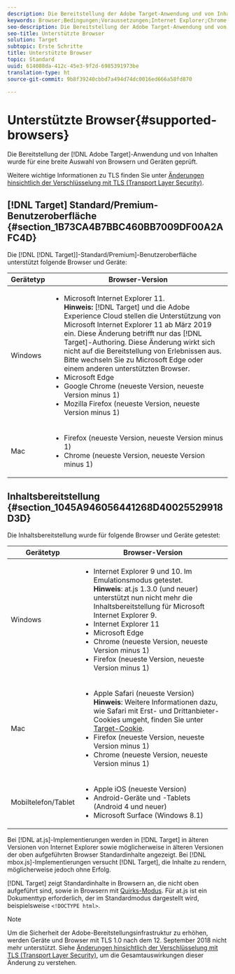 ```yaml
---
description: Die Bereitstellung der Adobe Target-Anwendung und von Inhalten wurde für eine breite Auswahl von Browsern und Geräten geprüft.
keywords: Browser;Bedingungen;Voraussetzungen;Internet Explorer;Chrome;Firefox;Safari;Android;Surface
seo-description: Die Bereitstellung der Adobe Target-Anwendung und von Inhalten wurde für eine breite Auswahl von Browsern und Geräten geprüft.
seo-title: Unterstützte Browser
solution: Target
subtopic: Erste Schritte
title: Unterstützte Browser
topic: Standard
uuid: 614088da-412c-45e3-9f2d-6985391973be
translation-type: ht
source-git-commit: 9b8f39240cbbd7a494d74dc0016ed666a58fd870

---
```



# Unterstützte Browser{#supported-browsers}

Die Bereitstellung der [!DNL Adobe Target]-Anwendung und von Inhalten wurde für eine breite Auswahl von Browsern und Geräten geprüft.

Weitere wichtige Informationen zu TLS finden Sie unter [Änderungen hinsichtlich der Verschlüsselung mit TLS (Transport Layer Security)](../../c-implementing-target/c-considerations-before-you-implement-target/tls-transport-layer-security-encryption.md#concept_CC1001E9D3AE4BABAF90B8311B0A6451).

## [!DNL Target] Standard/Premium-Benutzeroberfläche {#section_1B73CA4B7BBC460BB7009DF00A2AFC4D}

Die [!DNL [!DNL Target]]-Standard/Premium]-Benutzeroberfläche unterstützt folgende Browser und Geräte:

| Gerätetyp | Browser-Version |
|--- |--- |
| Windows | <ul><li>Microsoft Internet Explorer 11.<br>**Hinweis:** [!DNL Target] und die Adobe Experience Cloud stellen die Unterstützung von Microsoft Internet Explorer 11 ab März 2019 ein. Diese Änderung betrifft nur das [!DNL Target]-Authoring. Diese Änderung wirkt sich nicht auf die Bereitstellung von Erlebnissen aus. Bitte wechseln Sie zu Microsoft Edge oder einem anderen unterstützten Browser.</li><li>Microsoft Edge</li><li>Google Chrome (neueste Version, neueste Version minus 1)</li><li>Mozilla Firefox (neueste Version, neueste Version minus 1)</li></ul> |
| Mac | <ul><li>Firefox (neueste Version, neueste Version minus 1)</li><li>Chrome (neueste Version, neueste Version minus 1)</li></ul> |

## Inhaltsbereitstellung {#section_1045A946056441268D40025529918D3D}

Die Inhaltsbereitstellung wurde für folgende Browser und Geräte getestet:

| Gerätetyp | Browser-Version |
|--- |--- |
| Windows | <ul><li>Internet Explorer 9 und 10. Im Emulationsmodus getestet.<br>**Hinweis**: at.js 1.3.0 (und neuer) unterstützt nun nicht mehr die Inhaltsbereitstellung für Microsoft Internet Explorer 9.</li><li>Internet Explorer 11</li><li>Microsoft Edge</li><li>Chrome (neueste Version, neueste Version minus 1)</li><li>Firefox (neueste Version, neueste Version minus 1)</li></ul> |
| Mac | <ul><li>Apple Safari (neueste Version)<br>**Hinweis**: Weitere Informationen dazu, wie Safari mit Erst- und Drittanbieter-Cookies umgeht, finden Sie unter [Target-Cookie](/help/c-implementing-target/c-implementing-target-for-client-side-web/t-mbox-download/cookie-behavior.md).</li><li>Firefox (neueste Version, neueste Version minus 1)</li><li>Chrome (neueste Version, neueste Version minus 1)</li></ul> |
| Mobiltelefon/Tablet | <ul><li>Apple iOS (neueste Version)</li><li>Android-Geräte und -Tablets (Android 4 und neuer)</li><li>Microsoft Surface (Windows 8.1)</li></ul> |

Bei [!DNL at.js]-Implementierungen werden in [!DNL Target] in älteren Versionen von Internet Explorer sowie möglicherweise in älteren Versionen der oben aufgeführten Browser Standardinhalte angezeigt. Bei [!DNL mbox.js]-Implementierungen versucht [!DNL Target], die Inhalte zu rendern, möglicherweise jedoch ohne Erfolg.

[!DNL Target] zeigt Standardinhalte in Browsern an, die nicht oben aufgeführt sind, sowie in Browsern mit [Quirks-Modus](https://de.wikipedia.org/wiki/Quirks-Modus). Für at.js ist ein Dokumenttyp erforderlich, der im Standardmodus dargestellt wird, beispielsweise `<!DOCTYPE html>`.

>[!NOTE]
>
>Um die Sicherheit der Adobe-Bereitstellungsinfrastruktur zu erhöhen, werden Geräte und Browser mit TLS 1.0 nach dem 12. September 2018 nicht mehr unterstützt. Siehe [Änderungen hinsichtlich der Verschlüsselung mit TLS (Transport Layer Security)](../../c-implementing-target/c-considerations-before-you-implement-target/tls-transport-layer-security-encryption.md#concept_CC1001E9D3AE4BABAF90B8311B0A6451), um die Gesamtauswirkungen dieser Änderung zu verstehen.
